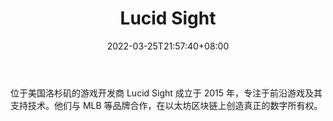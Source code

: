 ﻿---
weight: 
title: "Lucid Sight"
description: "位于美国洛杉矶的游戏开发商 Lucid Sight 成立于 2015 年，专注于前沿游戏及其支持技术"
date: 2022-03-25T21:57:40+08:00
lastmod: 2022-03-25T16:45:40+08:00
draft: false
authors: ["Metabd"]
featuredImage: "lucid-sight.jpg"
link: ""
tags: ["研究机构","Lucid Sight"]
categories: ["navigation"]
navigation: ["研究机构"]
lightgallery: true
toc: true
pinned: false
recommend: false
recommend1: false
---
位于美国洛杉矶的游戏开发商 Lucid Sight 成立于 2015 年，专注于前沿游戏及其支持技术。他们与 MLB 等品牌合作，在以太坊区块链上创造真正的数字所有权。
